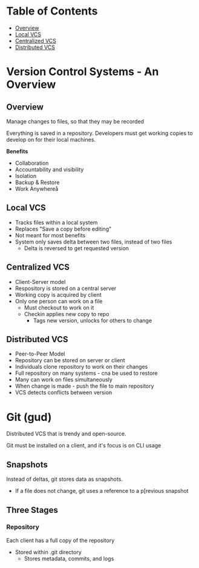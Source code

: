 # Table of Contents
  - [Overview](#overview)
  - [Local VCS](#local-vcs)
  - [Centralized VCS](#centralized-vcs)
  - [Distributed VCS](#distributed-vcs)

#   Version Control Systems - An Overview

##  Overview
Manage changes to files, so that they may be recorded

Everything is saved in a repository. Developers must get working copies to develop on for their local machines.

**Benefits**
*   Collaboration
*   Accountability and visibility
*   Isolation
*   Backup & Restore
*   Work Anywhereå

##  Local VCS
*   Tracks files within a local system
*   Replaces "Save a copy before editing"
*   Not meant for most benefits
*   System only saves delta between two files, instead of two files
    *   Delta is reversed to get requested version

##  Centralized VCS
*   Client-Server model
*   Respository is stored on a central server
*   Working copy is acquired by client
*   Only one person can work on a file
    *   Must checkout to work on it
    *   Checkin applies new copy to repo
        *   Tags new version, unlocks for others to change

##  Distributed VCS
*   Peer-to-Peer Model
*   Repository can be stored on server or client
*   Individuals clone repository to work on their changes
*   Full repository on many systems - cna be used to restore
*   Many can work on files simultaneously
*   When change is made - push the file to main repository
*   VCS detects conflicts between version

#   Git (gud)

Distributed VCS that is trendy and open-source.

Git must be installed on a client, and it's focus is on CLI usage

##  Snapshots
Instead of deltas, git stores data as snapshots.
*   If a file does not change, git uses a reference to a p[revious snapshot

##  Three Stages
### Repository
Each client has a full copy of the repository
*   Stored within .git directory
    *   Stores metadata, commits, and logs